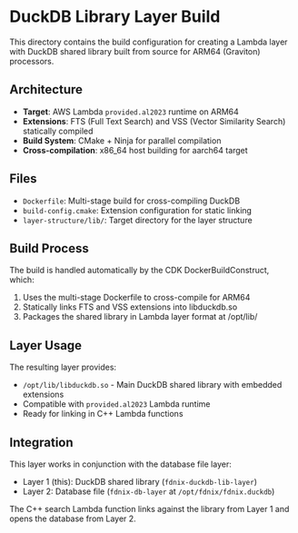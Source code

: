 # DuckDB Library Layer Build

This directory contains the build configuration for creating a Lambda layer with DuckDB shared library built from source for ARM64 (Graviton) processors.

## Architecture

- **Target**: AWS Lambda `provided.al2023` runtime on ARM64
- **Extensions**: FTS (Full Text Search) and VSS (Vector Similarity Search) statically compiled
- **Build System**: CMake + Ninja for parallel compilation
- **Cross-compilation**: x86_64 host building for aarch64 target

## Files

- `Dockerfile`: Multi-stage build for cross-compiling DuckDB
- `build-config.cmake`: Extension configuration for static linking
- `layer-structure/lib/`: Target directory for the layer structure

## Build Process

The build is handled automatically by the CDK DockerBuildConstruct, which:

1. Uses the multi-stage Dockerfile to cross-compile for ARM64
2. Statically links FTS and VSS extensions into libduckdb.so
3. Packages the shared library in Lambda layer format at /opt/lib/

## Layer Usage

The resulting layer provides:
- `/opt/lib/libduckdb.so` - Main DuckDB shared library with embedded extensions
- Compatible with `provided.al2023` Lambda runtime
- Ready for linking in C++ Lambda functions

## Integration

This layer works in conjunction with the database file layer:
- Layer 1 (this): DuckDB shared library (`fdnix-duckdb-lib-layer`)
- Layer 2: Database file (`fdnix-db-layer` at `/opt/fdnix/fdnix.duckdb`)

The C++ search Lambda function links against the library from Layer 1 and opens the database from Layer 2.